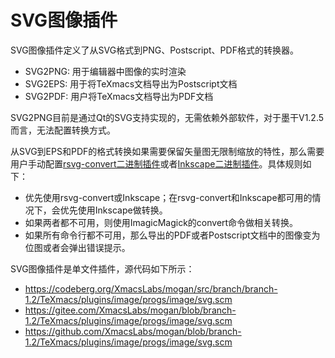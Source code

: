 # SVG图像插件
SVG图像插件定义了从SVG格式到PNG、Postscript、PDF格式的转换器。
+ SVG2PNG: 用于编辑器中图像的实时渲染
+ SVG2EPS: 用于将TeXmacs文档导出为Postscript文档
+ SVG2PDF: 用户将TeXmacs文档导出为PDF文档

SVG2PNG目前是通过Qt的SVG支持实现的，无需依赖外部软件，对于墨干V1.2.5而言，无法配置转换方式。

从SVG到EPS和PDF的格式转换如果需要保留矢量图无限制缩放的特性，那么需要用户手动配置[rsvg-convert二进制插件](plugin_binary_rsvg_convert.md)或者[Inkscape二进制插件](plugin_binary_inkscape.md)。具体规则如下：
+ 优先使用rsvg-convert或Inkscape；在rsvg-convert和Inkscape都可用的情况下，会优先使用Inkscape做转换。
+ 如果两者都不可用，则使用ImagicMagick的convert命令做相关转换。
+ 如果所有命令行都不可用，那么导出的PDF或者Postscript文档中的图像变为位图或者会弹出错误提示。

SVG图像插件是单文件插件，源代码如下所示：
+ https://codeberg.org/XmacsLabs/mogan/src/branch/branch-1.2/TeXmacs/plugins/image/progs/image/svg.scm
+ https://gitee.com/XmacsLabs/mogan/blob/branch-1.2/TeXmacs/plugins/image/progs/image/svg.scm
+ https://github.com/XmacsLabs/mogan/blob/branch-1.2/TeXmacs/plugins/image/progs/image/svg.scm 
